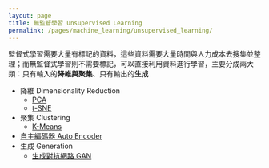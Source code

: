 ```yaml
---
layout: page
title: 無監督學習 Unsupervised Learning
permalink: /pages/machine_learning/unsupervised_learning/
---
```


監督式學習需要大量有標記的資料，這些資料需要大量時間與人力成本去搜集並整理；而無監督式學習則不需要標記，可以直接利用資料進行學習，主要分成兩大類：只有輸入的**降維與聚集**、只有輸出的**生成**

+ 降維 Dimensionality Reduction
  + [PCA](https://leemeng.tw/essence-of-principal-component-analysis.html)
  + [t-SNE](https://mropengate.blogspot.com/2019/06/t-sne.html)
+ 聚集 Clustering
  + [K-Means](https://chih-sheng-huang821.medium.com/機器學習-集群分析-k-means-clustering-e608a7fe1b43)
+ [自主編碼器 Auto Encoder](https://medium.com/ml-note/autoencoder-一-認識與理解-725854ab25e8)
+ 生成 Generation
  + [生成對抗網路 GAN](https://medium.com/@wellliu0302/dl筆記-生成對抗網路-gan介紹-李宏毅深度學習-660dc3fc97a)
